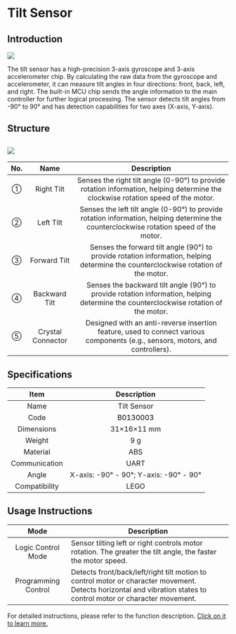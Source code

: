 # Tilt Sensor

## Introduction  

![](https://cdn.nlark.com/yuque/0/2024/png/50805074/1732869233156-ac4e4336-d5e3-47f8-82ea-05f70a400a7b.png)



The tilt sensor has a high-precision 3-axis gyroscope and 3-axis accelerometer chip. By calculating the raw data from the gyroscope and accelerometer, it can measure tilt angles in four directions: front, back, left, and right. The built-in MCU chip sends the angle information to the main controller for further logical processing. The sensor detects tilt angles from -90° to 90° and has detection capabilities for two axes (X-axis, Y-axis).  

## Structure  
## ![](https://cdn.nlark.com/yuque/0/2024/png/21413468/1735121845747-4da476fc-9ae0-4bc1-ad43-3dfa7b7f9198.png)
|  No.   | Name |  Description   |
| :---: | :---: | :---: |
| ① |  Right Tilt   | Senses the right tilt angle (0-90°) to provide rotation information, helping determine the clockwise rotation speed of the motor.   |
| ② |  Left Tilt   |  Senses the left tilt angle (0-90°) to provide rotation information, helping determine the counterclockwise rotation speed of the motor.   |
| ③ |  Forward Tilt   |  Senses the forward tilt angle (90°) to provide rotation information, helping determine the counterclockwise rotation of the motor.   |
| ④ |  Backward Tilt   | Senses the backward tilt angle (90°) to provide rotation information, helping determine the counterclockwise rotation of the motor.   |
| ⑤ |  Crystal Connector   |  Designed with an anti-reverse insertion feature, used to connect various components (e.g., sensors, motors, and controllers).   |


## Specifications  
| Item | Description   |
| :---: | :---: |
| Name |  Tilt Sensor   |
| Code | <font style="color:rgb(0, 0, 0);">B0130003</font> |
| Dimensions   | 31×16×11 mm |
| Weight   | 9 g |
| Material   | ABS |
| Communication   | UART |
| Angle   | X-axis: -90° - 90°; Y-axis: -90° - 90° |
|  Compatibility   |  LEGO   |


## Usage Instructions  
|  Mode   |  Description   |
| :---: | --- |
|  Logic Control Mode   | Sensor tilting left or right controls motor rotation. The greater the tilt angle, the faster the motor speed.   |
| Programming Control   | Detects front/back/left/right tilt motion to control motor or character movement. <br/>Detects horizontal and vibration states to control motor or character movement.   |


For detailed instructions, please refer to the function description. [Click on it to learn more.](https://www.yuque.com/crystal-vzc6k/cfl3ix/gn2i0ccpz63ladpy?singleDoc#%20《逻辑控制模式》)

